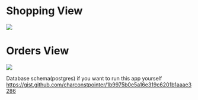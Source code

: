 # Shopping View
![](https://i.imgur.com/YHBc2O8.png) 
# Orders View
![](https://i.imgur.com/KwH4YEy.png)

Database schema(postgres) if you want to run this app yourself https://gist.github.com/charconstpointer/1b9975b0e5a16e319c6201b1aaae3286
